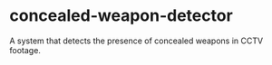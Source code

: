 # concealed-weapon-detector
A system that detects the presence of concealed weapons in CCTV footage.
